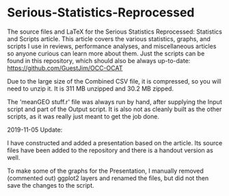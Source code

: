 # Serious-Statistics-Reprocessed
The source files and LaTeX for the Serious Statistics Reprocessed: Statistics and Scripts article.
This article covers the various statistics, graphs, and scripts I use in reviews, performance analyses, and miscellaneous articles so anyone curious can learn more about them.
Just the scripts can be found in this repository, which should also be always up-to-date:
https://github.com/GuestJim/OCC-OCAT

Due to the large size of the Combined CSV file, it is compressed, so you will need to unzip it. It is 311 MB unzipped and 30.2 MB zipped.

The 'meanGEO stuff.r' file was always run by hand, after supplying the Input script and part of the Output script. It is also not as cleanly built as the other scripts, as it was really just meant to get the job done.

2019-11-05 Update:

I have constructed and added a presentation based on the article. Its source files have been added to the repository and there is a handout version as well.

To make some of the graphs for the Presentation, I manually removed (commented out) ggplot2 layers and renamed the files, but did not then save the changes to the script.

